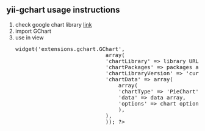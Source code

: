 <h2>yii-gchart usage instructions</h2>
<ol>
<li>check google chart library <a href="https://developers.google.com/chart/" target="_blank" title="google chart link">link</a></li>
<li>import GChart</li>
<li>use in view
<pre><?php $this->widget('extensions.gchart.GChart',
		                    array(
							'chartLibrary' => library URL,
							'chartPackages' => packages array,
							'chartLibraryVersion' => 'current',
							'chartData' => array(
								array(
								'chartType' => 'PieChart',
								'data' => data array,
								'options' => chart options
								),
							),
							)); ?></pre></li>
</ol>